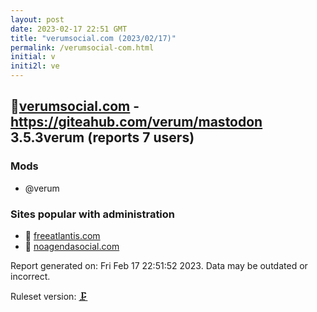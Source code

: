 ```yaml
---
layout: post
date: 2023-02-17 22:51 GMT
title: "verumsocial.com (2023/02/17)"
permalink: /verumsocial-com.html
initial: v
initi2l: ve
---
```


## 💉[verumsocial.com](https://verumsocial.com) - https://giteahub.com/verum/mastodon 3.5.3verum (reports 7 users)

### Mods
 * @verum

### Sites popular with administration

* 💉 [freeatlantis.com](/freeatlantis-com.html)
* 💉 [noagendasocial.com](/noagendasocial-com.html)

Report generated on: Fri Feb 17 22:51:52 2023. Data may be outdated or incorrect.

Ruleset version: [🗜](/version-clamp)
